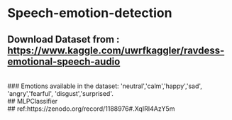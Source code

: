 # Speech-emotion-detection
## Download Dataset from : https://www.kaggle.com/uwrfkaggler/ravdess-emotional-speech-audio
<br>
### Emotions available in the dataset: 'neutral','calm','happy','sad', 'angry','fearful', 'disgust','surprised'.<br>
## MLPClassifier<br>
## ref:https://zenodo.org/record/1188976#.XqIRI4AzY5m
